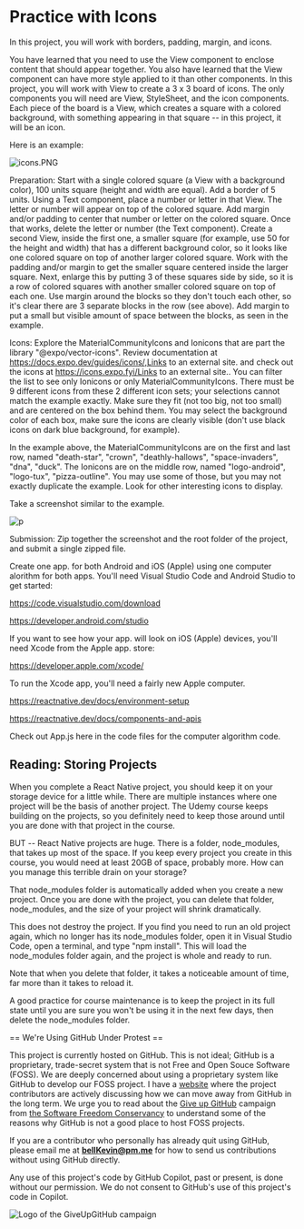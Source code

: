 # Practice with Icons

In this project, you will work with borders, padding, margin, and icons. 

You have learned that you need to use the View component to enclose content that should appear together. You also have learned that the View component can have more style applied to it than other components. In this project, you will work with View to create a 3 x 3 board of icons. The only components you will need are View, StyleSheet, and the icon components. Each piece of the board is a View, which creates a square with a colored background, with something appearing in that square -- in this project, it will be an icon. 

Here is an example:

![icons.PNG](https://github.com/bell-kevin/practiceWithIcons/blob/main/icons.PNG)

 

Preparation: Start with a single colored square (a View with a background color), 100 units square (height and width are equal). Add a border of 5 units. Using a Text component, place a number or letter in that View. The letter or number will appear on top of the colored square. Add margin and/or padding to center that number or letter on the colored square. Once that works, delete the letter or number (the Text component). Create a second View, inside the first one, a smaller square (for example, use 50 for the height and width) that has a different background color, so it looks like one colored square on top of another larger colored square. Work with the padding and/or margin to get the smaller square centered inside the larger square. Next, enlarge this by putting 3 of these squares side by side, so it is a row of colored squares with another smaller colored square on top of each one. Use margin around the blocks so they don't touch each other, so it's clear there are 3 separate blocks in the row (see above). Add margin to put a small but visible amount of space between the blocks, as seen in the example.

Icons: Explore the MaterialCommunityIcons and Ionicons that are part the library "@expo/vector-icons". Review documentation at https://docs.expo.dev/guides/icons/,Links to an external site. and check out the icons at https://icons.expo.fyi/Links to an external site.. You can filter the list to see only Ionicons or only MaterialCommunityIcons. There must be 9 different icons from these 2 different icon sets; your selections cannot match the example exactly. Make sure they fit (not too big, not too small) and are centered on the box behind them. You may select the background color of each box, make sure the icons are clearly visible (don't use black icons on dark blue background, for example).

In the example above, the MaterialCommunityIcons are on the first and last row, named "death-star", "crown", "deathly-hallows", "space-invaders", "dna", "duck". The Ionicons are on the middle row, named "logo-android", "logo-tux", "pizza-outline". You may use some of those, but you may not exactly duplicate the example. Look for other interesting icons to display.

Take a screenshot similar to the example.

 ![p](https://github.com/bell-kevin/practiceWithIcons/blob/main/funIcons.PNG)

Submission: Zip together the screenshot and the root folder of the project, and submit a single zipped file.

Create one app. for both Android and iOS (Apple) using one computer alorithm for both apps. You'll need Visual Studio Code and Android Studio to get started:

https://code.visualstudio.com/download

https://developer.android.com/studio

If you want to see how your app. will look on iOS (Apple) devices, you'll need Xcode from the Apple app. store:

https://developer.apple.com/xcode/

To run the Xcode app, you'll need a fairly new Apple computer.

https://reactnative.dev/docs/environment-setup

https://reactnative.dev/docs/components-and-apis

Check out App.js here in the code files for the computer algorithm code.

## Reading: Storing Projects 

When you complete a React Native project, you should keep it on your storage device for a little while. There are multiple instances where one project will be the basis of another project. The Udemy course keeps building on the projects, so you definitely need to keep those around until you are done with that project in the course.

BUT -- React Native projects are huge. There is a folder, node_modules, that takes up most of the space. If you keep every project you create in this course, you would need at least 20GB of space, probably more. How can you manage this terrible drain on your storage?

That node_modules folder is automatically added when you create a new project. Once you are done with the project, you can delete that folder, node_modules, and the size of your project will shrink dramatically.

This does not destroy the project. If you find you need to run an old project again, which no longer has its node_modules folder, open it in Visual Studio Code, open a terminal, and type "npm install". This will load the node_modules folder again, and the project is whole and ready to run.

Note that when you delete that folder, it takes a noticeable amount of time, far more than it takes to reload it.

A good practice for course maintenance is to keep the project in its full state until you are sure you won't be using it in the next few days, then delete the node_modules folder.

== We're Using GitHub Under Protest ==

This project is currently hosted on GitHub.  This is not ideal; GitHub is a
proprietary, trade-secret system that is not Free and Open Souce Software
(FOSS).  We are deeply concerned about using a proprietary system like GitHub
to develop our FOSS project. I have a [website](https://bellKevin.me) where the
project contributors are actively discussing how we can move away from GitHub
in the long term.  We urge you to read about the [Give up GitHub](https://GiveUpGitHub.org) campaign 
from [the Software Freedom Conservancy](https://sfconservancy.org) to understand some of the reasons why GitHub is not 
a good place to host FOSS projects.

If you are a contributor who personally has already quit using GitHub, please
email me at **bellKevin@pm.me** for how to send us contributions without
using GitHub directly.

Any use of this project's code by GitHub Copilot, past or present, is done
without our permission.  We do not consent to GitHub's use of this project's
code in Copilot.

![Logo of the GiveUpGitHub campaign](https://sfconservancy.org/img/GiveUpGitHub.png)
